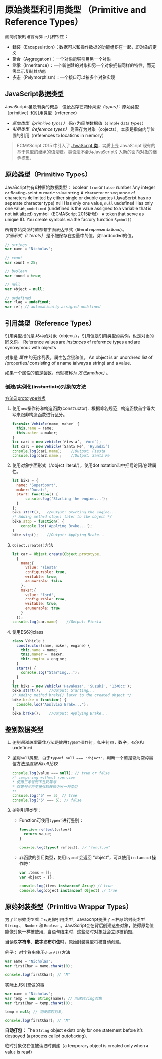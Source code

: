 # 原始类型和引用类型 （Primitive and Reference Types）
面向对象的语言有如下几种特性：
* 封装（Encapsulation）：数据可以和操作数据的功能组织在一起，即对象的定义
* 聚合（Aggregation）：一个对象能够引用另一个对象
* 继承（Inheritance）：一个新创建的对象和另一个对象拥有同样的特性，而无需显示复制其功能
* 多态（Polymorphism）：一个接口可以被多个对象实现

## JavaScript数据类型
JavaScripts虽没有类的概念，但依然存在两种*类型（types）*：原始类型（primitive）和引用类型（reference）
* *原始类型（primitive types）*  保存为简单数据值（simple data types）
* *引用类型（reference types）*  则保存为对象（objects），本质是指向内存位置的引用（references to locations in memory）

> ECMAScript 2015 中引入了 [JavaScript 类](https://developer.mozilla.org/zh-CN/docs/Web/JavaScript/Reference/Classes)，实质上是 JavaScript 现有的基于原型的继承的语法糖。类语法不会为JavaScript引入新的面向对象的继承模型。

## 原始类型（Primitive Types）
JavaScript共有6种原始数据类型：
boolean       `true`or `false` 
number        Any integer or floating-point numeric value 
string            A character or sequence of characters delimited by either single or double quotes (JavaScript has no separate character type)
null               Has only one value, `null`
undefined   Has only one value, `undefined` (undefined is the value assigned to a variable that is not initialized)
symbol（ECMAScript 2015新增） A token that serve as unique ID. You create symbols via the factory function `Symbol()`

所有原始类型的值都有字面表达形式（literal representations）。  
*字面形式（Literals）* 是不被保存在变量中的值，如hardcoded的值。
```javascript
// strings
var name = "Nicholas";

// count
var count = 25;

// boolean
var found = true;

// null
var object = null;

// undefined
var flag = undefined;
var ref; // automatically assigned undefined
```

## 引用类型（Reference Types）
引用类型指的是JS中的对象（objects），引用值是引用类型的实例，也是对象的同义词。
Reference values are *instances* of reference types and are synonymous with objects

对象是 *属性* 的无序列表。属性包含键和值。
An object is an unordered list of /properties/ consisting of a name (always a string) and a value.  

如果一个属性的值是函数，他就被称为 _方法(method)_ 。

### 创建/实例化(instantiate)对象的方法 
[方法及prototype参考](https://codeburst.io/various-ways-to-create-javascript-object-9563c6887a47)
1. 使用`new`操作符和构造函数(constructor)，根据命名规范，构造函数首字母大写来跟非构造函数进行区分。
    ```javascript
    function Vehicle(name, maker) {
      this.name = name;
      this.maker = maker;
    }
    let car1 = new Vehicle(’Fiesta’, 'Ford’);
    let car2 = new Vehicle(’Santa Fe’, 'Hyundai’)
    console.log(car1.name);    //Output: Fiesta
    console.log(car2.name);    //Output: Santa Fe
    ```

2. 使用对象字面形式（/object literal/），使用dot notation和中括号访问/创建属性。
    ```javascript
    let bike = {
      name: 'SuperSport', 
      maker:'Ducati', 
      start: function() {
          console.log('Starting the engine...');
      }
    };
    bike.start();   //Output: Starting the engine...
    /* Adding method stop() later to the object */
    bike.stop = function() {
        console.log('Applying Brake...');  
    }
    bike.stop();    //Output: Applying Brake...
    ```

4.  `Object.create()`方法

    ```javascript
    let car = Object.create(Object.prototype,
      {
        name:{
          value: 'Fiesta',
          configurable: true,
          writable: true,
          enumerable: false
        },
        maker:{
          value: 'Ford',
          configurable: true,
          writable: true,
          enumerable: true
        }
      });
    console.log(car.name)    //Output: Fiesta
    ```

4. 使用ES6的class
    ```javascript
    class Vehicle {
      constructor(name, maker, engine) {
        this.name = name;
        this.maker =  maker;
        this.engine = engine;
      }
      start() {
        console.log("Starting...");
      }
    }
    let bike = new Vehicle('Hayabusa', 'Suzuki', '1340cc');
    bike.start();    //Output: Starting...
    /* Adding method brake() later to the created object */
    bike.brake = function() {
      console.log("Applying Brake...");
    }
    bike.brake();    //Output: Applying Brake...
    ```

## 鉴别数据类型
1. 鉴别*原始类型*最佳方法是使用`typeof`操作符，如字符串，数字，布尔和undefined
2. 鉴别`null`类型，由于`typeof null === "object"`，判断一个值是否为空的最佳方法是*直接和null比较*
    ```javascript
    console.log(value === null); // true or false
    /* comparing without coercion
    * 使用三等号而不是双等号
    * 双等号会将变量强制转换为另一种类型
    */
    console.log("5" == 5); // true
    console.log("5" === 5); // false
    ```

3. 鉴别引用类型：
	* Function可使用`typeof`进行鉴别：
      ```javascript
      function reflect(value){
        return value;
      }

      console.log(typeof reflect); // "function"
      ```

	* 非函数的引用类型，使用`typeof`会返回 “object”，可以使用`instanceof`操作符：
      ```javascript
      var items = [];
      var object = {};

      console.log(items instanceof Array) // true
      console.log(object instanceof Object) // true
      ```

## 原始封装类型（Primitive Wrapper Types）

为了让原始类型看上去更像引用类型，JavaScript提供了三种原始封装类型：`String` 、 `Number` 和 `Boolean` 。JavaScript会在背后创建这些对象，使得原始值能像对象一样被使用。当语句结束时，这些临时对象就会立即被销毁。

当读取**字符串**、**数字**或**布尔值**时，原始封装类型将被自动创建。

例子：
对字符串使用`charAt()`方法
```javascript
var name = "Nicholas";
var firstChar = name.charAt(0);

console.log(firstChar); // "N"
```

实际上JS引擎做的事
```javascript
var name = "Nicholas";
var temp = new String(name); // 创建String对象
var firstChar = temp.charAt(0);

temp = null; // 销毁临时对象, 

console.log(firstChar); // "N"
```

**自动打包：** The `String` object exists only for one statement before it’s destroyed (a process called *autoboxing*). 

临时对象仅在值被读取时创建（a temporary object is
created only when a value is read）

